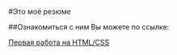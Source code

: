 #Это моё резюме 

##Ознакомиться с ним Вы можете по ссылке:

[Первая работа на HTML/CSS](https://dmitryvoitov.github.io/resume/)
